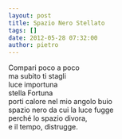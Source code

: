 ```yaml
---
layout: post
title: Spazio Nero Stellato
tags: []
date: 2012-05-28 07:32:00
author: pietro
---
```

Compari poco a poco<br/>ma subito ti stagli<br/>luce importuna<br/>stella Fortuna<br/>porti calore nel mio angolo buio<br/>spazio nero da cui la luce fugge<br/>perché lo spazio divora,<br/>e il tempo, distrugge.
